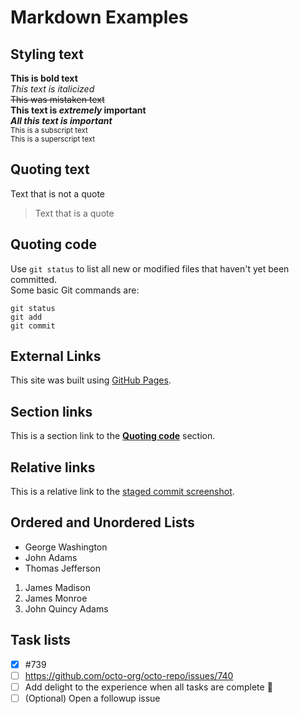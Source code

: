 # Markdown Examples


## Styling text

**This is bold text**  
*This text is italicized*  
~~This was mistaken text~~  
**This text is _extremely_ important**  
***All this text is important***  
<sub>This is a subscript text</sub>  
<sup>This is a superscript text</sup>  


## Quoting text

Text that is not a quote
> Text that is a quote


## Quoting code

Use `git status` to list all new or modified files that haven't yet been committed.  
Some basic Git commands are:
```
git status
git add
git commit
```


## External Links

This site was built using [GitHub Pages](https://pages.github.com/).


## Section links

This is a section link to the [**Quoting code**]() section.


## Relative links

This is a relative link to the [staged commit screenshot](screenshots/vscode-staged-commit.png).


## Ordered and Unordered Lists

- George Washington
- John Adams
- Thomas Jefferson

1. James Madison
2. James Monroe
3. John Quincy Adams


## Task lists

- [x] #739
- [ ] https://github.com/octo-org/octo-repo/issues/740
- [ ] Add delight to the experience when all tasks are complete :tada:
- [ ] \(Optional) Open a followup issue